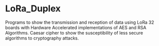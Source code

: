 # LoRa_Duplex
Programs to show the transmission and reception of data using LoRa 32 boards with Hardware Accelerated implementations of AES and RSA Algorithms.
Caesar cipher to show the susceptibility of less secure algorithms to cryptography attacks.
